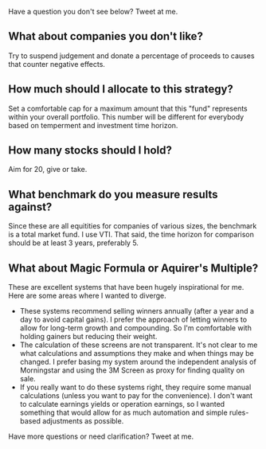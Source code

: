 Have a question you don't see below? Tweet at me.

## What about companies you don't like?
Try to suspend judgement and donate a percentage of proceeds to causes that counter negative effects.

## How much should I allocate to this strategy?
Set a comfortable cap for a maximum amount that this "fund" represents within your overall portfolio. This number will be different for everybody based on temperment and investment time horizon.

## How many stocks should I hold?
Aim for 20, give or take.

## What benchmark do you measure results against?
Since these are all equitities for companies of various sizes, the benchmark is a total market fund. I use VTI. That said, the time horizon for comparison should be at least 3 years, preferably 5.

## What about Magic Formula or Aquirer's Multiple?
These are excellent systems that have been hugely inspirational for me. Here are some areas where I wanted to diverge.
- These systems recommend selling winners annually (after a year and a day to avoid capital gains). I prefer the approach of letting winners to allow for long-term growth and compounding. So I'm comfortable with holding gainers but reducing their weight.
- The calculation of these screens are not transparent. It's not clear to me what calculations and assumptions they make and when things may be changed. I prefer basing my system around the independent analysis of Morningstar and using the 3M Screen as proxy for finding quality on sale.
- If you really want to do these systems right, they require some manual calculations (unless you want to pay for the convenience). I don't want to calculate earnings yields or operation earnings, so I wanted something that would allow for as much automation and simple rules-based adjustments as possible.

Have more questions or need clarification? Tweet at me.